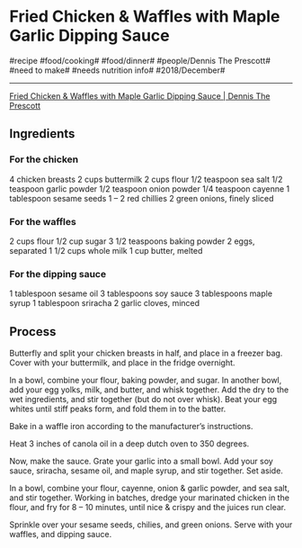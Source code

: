 # Fried Chicken & Waffles with Maple Garlic Dipping Sauce
#recipe #food/cooking# #food/dinner# #people/Dennis The Prescott# #need to make# #needs nutrition info# #2018/December#
- - - -
[Fried Chicken & Waffles with Maple Garlic Dipping Sauce | Dennis The Prescott](https://dennistheprescott.com/2015/08/24/fried-chicken-waffles-with-maple-garlic-dipping-sauce/)

## Ingredients
### For the chicken
4 chicken breasts
2 cups buttermilk
2 cups flour
1/2 teaspoon sea salt
1/2 teaspoon garlic powder
1/2 teaspoon onion powder
1/4 teaspoon cayenne
1 tablespoon sesame seeds
1 – 2 red chillies
2 green onions, finely sliced

### For the waffles
2 cups flour
1/2 cup sugar
3 1/2 teaspoons baking powder
2 eggs, separated
1 1/2 cups whole milk
1 cup butter, melted

### For the dipping sauce
1 tablespoon sesame oil
3 tablespoons soy sauce
3 tablespoons maple syrup
1 tablespoon sriracha
2 garlic cloves, minced

## Process
Butterfly and split your chicken breasts in half, and place in a freezer bag. Cover with your buttermilk, and place in the fridge overnight.

In a bowl, combine your flour, baking powder, and sugar. In another bowl, add your egg yolks, milk, and butter, and whisk together. Add the dry to the wet ingredients, and stir together (but do not over whisk). Beat your egg whites until stiff peaks form, and fold them in to the batter.

Bake in a waffle iron according to the manufacturer’s instructions.

Heat 3 inches of canola oil in a deep dutch oven to 350 degrees.

Now, make the sauce. Grate your garlic into a small bowl. Add your soy sauce, sriracha, sesame oil, and maple syrup, and stir together. Set aside.

In a bowl, combine your flour, cayenne, onion & garlic powder, and sea salt, and stir together. Working in batches, dredge your marinated chicken in the flour, and fry for 8 – 10 minutes, until nice & crispy and the juices run clear.

Sprinkle over your sesame seeds, chilies, and green onions. Serve with your waffles, and dipping sauce.